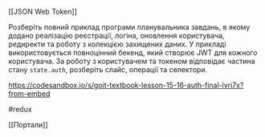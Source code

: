 [[JSON Web Token]]

Розберіть повний приклад програми планувальника завдань, в якому додано реалізацію реєстрації, логіна, оновлення користувача, редиректи та роботу з колекцією захищених даних. У прикладі використовується повноцінний бекенд, який створює JWT для кожного користувача. За роботу з користувачем та токеном відповідає частина стану `state.auth`, розберіть слайс, операції та селектори.

https://codesandbox.io/s/goit-textbook-lesson-15-16-auth-final-lvri7x?from-embed

#redux 

[[Портали]]
